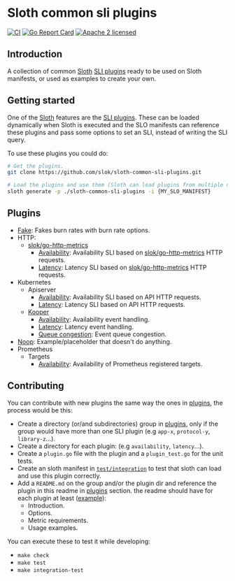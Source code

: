 # Sloth common sli plugins

[![CI](https://github.com/slok/sloth-common-sli-plugins/actions/workflows/ci.yaml/badge.svg?branch=main)](https://github.com/slok/sloth-common-sli-plugins/actions/workflows/ci.yaml)
[![Go Report Card](https://goreportcard.com/badge/github.com/slok/sloth-common-sli-plugins)](https://goreportcard.com/report/github.com/slok/sloth-common-sli-plugins)
[![Apache 2 licensed](https://img.shields.io/badge/license-Apache2-blue.svg)](https://raw.githubusercontent.com/slok/sloth-common-sli-plugins/master/LICENSE)

## Introduction

A collection of common [Sloth] [SLI plugins][sli-plugins] ready to be used on Sloth manifests, or used as examples to create your own.

## Getting started

One of the [Sloth] features are the [SLI plugins][sli-plugins]. These can be loaded dynamically when Sloth is executed and the SLO manifests can reference these plugins and pass some options to set an SLI, instead of writing the SLI query.

To use these plugins you could do:

```bash
# Get the plugins.
git clone https://github.com/slok/sloth-common-sli-plugins.git

# Load the plugins and use them (Sloth can load plugins from multiple dirs).
sloth generate -p ./sloth-common-sli-plugins -i {MY_SLO_MANIFEST}
```

## Plugins

- [Fake](./plugins/fake): Fakes burn rates with burn rate options.
- HTTP:
  - [slok/go-http-metrics]
    - [Availability](./plugins/slok-go-http-metrics/availability): Availability SLI based on [slok/go-http-metrics] HTTP requests.
    - [Latency](./plugins/slok-go-http-metrics/latency): Latency SLI based on [slok/go-http-metrics] HTTP requests.
- Kubernetes
  - Apiserver
    - [Availability](./plugins/kubernetes/apiserver/availability): Availability SLI based on API HTTP requests.
    - [Latency](./plugins/kubernetes/apiserver/latency): Latency SLI based on API HTTP requests.
  - [Kooper]
    - [Availability](./plugins/kubernetes/kooper/availability): Availability event handling.
    - [Latency](./plugins/kubernetes/kooper/latency): Latency event handling.
    - [Queue congestion](./plugins/kubernetes/kooper/queuecongestion): Event queue congestion.
- [Noop](./plugins/noop): Example/placeholder that doesn't do anything.
- Prometheus
  - Targets
    - [Availability](./plugins/prometheus/targets/availability): Availability of Prometheus registered targets.

## Contributing

You can contribute with new plugins the same way the ones in [plugins](./plugins), the process would be this:

- Create a directory (or/and subdirectories) group in [plugins](./plugins), only if the group would have more than one SLI plugin (e.g `app-x`, `protocol-y`, `library-z`...).
- Create a directory for each plugin: (e.g `availability`, `latency`...).
- Create a `plugin.go` file with the plugin and a `plugin_test.go` for the unit tests.
- Create an sloth manifest in [`test/integration`](./test/integration) to test that sloth can load and use this plugin correctly.
- Add a `README.md` on the group and/or the plugin dir and reference the plugin in this readme in [plugins](#plugins) section. the readme should have for each plugin at least ([example](./plugins/noop/README.md)):
  - Introduction.
  - Options.
  - Metric requirements.
  - Usage examples.

You can execute these to test it while developing:

- `make check`
- `make test`
- `make integration-test`

[sloth]: https://github.com/slok/sloth
[sli-plugins]: https://github.com/slok/sloth#sli-plugins
[slok/go-http-metrics]: https://github.com/slok/go-http-metrics
[kooper]: https://github.com/spotahome/kooper
